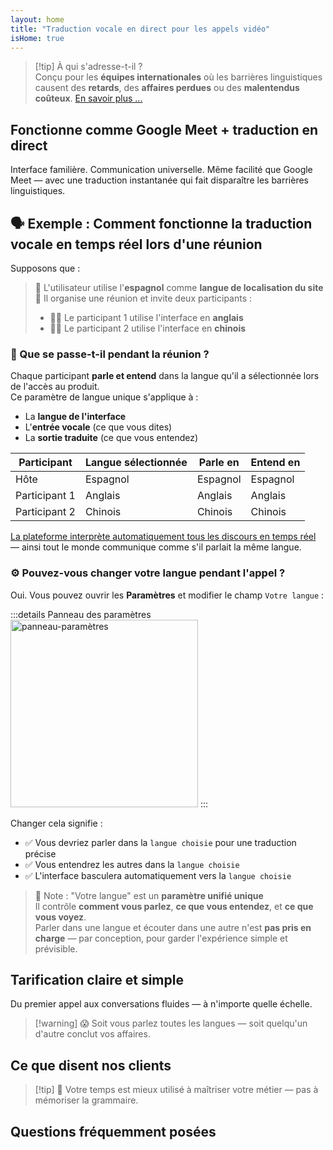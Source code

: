 ```yaml
---
layout: home
title: "Traduction vocale en direct pour les appels vidéo"
isHome: true
---
```


<!-- title: "Appels vidéo alimentés par l'interprétation simultanée" -->
<!-- text="Traduction vocale en direct dans les appels vidéo — **aucun** délai, **aucune** affaire perdue, **aucune** barrière linguistique." -->

<HeroSection
  title="Rencontrez-vous dans **n'importe quelle** langue"
  :typingSpeed="5"
  text="Traduction vocale en direct dans les **appels vidéo** — communication rapide, claire et sans frontières.">

  <NavButton buttonLabel="Comment ça marche" buttonClass="brand" to="/#HowItWorks" />
  <AuthButton text="Commencer" buttonClass="alt" eventName="im_get_started_attempt"/>
</HeroSection>

<span id="1"></span>
<FeatureBlock :card="{
  title: 'Traduction ≠ Compréhension. Voici la suite.',
  details: 'Peu importe la langue, votre voix est entendue — et comprise — comme si vous partagiez la même langue.',
    items: [
      '✧ Naturellement, en [temps réel](./product/overview/how-it-works), et sans sous-titres ni décalage.',
      '✧ L\'interprétation alimentée par l\'IA capture le ton, l\'intention et la terminologie spécifique au secteur.',
    ],
  link: './product/overview/what-is-intermind',
  src: {
    light: '/media-kit/animals-cartoon-3-2.png',
    dark: '/1d.png',
  },
  inversion: false
}" />

<span id="2"></span>
<FeatureBlock :card="{
    title: 'L\'esprit au cœur de vos réunions',
    details: 'InterMind transforme chaque appel multilingue en connaissances claires et consultables.',
    items: [
      '✧ **Posez n\'importe quelle question** — l\'IA trouve des réponses **dans toutes vos réunions**.',
      '✧ Extrait automatiquement les tâches, les responsables et les échéances.',
      '✧ Résume les points clés dans n\'importe quelle langue — instantanément.',
    ],
    link: './product/overview/how-it-works#🧩-deep-memory-deep-understanding',
    src: {
      light: '/2l.png',
      dark: '/2d.png',
    },
    inversion: true
  }" />

<span id="3"></span>
<FeatureBlock :card="{
    title: 'Conçu pour les réunions sérieuses — pas seulement pour parler',
    details: 'InterMind est une [plateforme de réunion vidéo de niveau professionnel](./product/overview/video-meeting-platform), pas un simple module complémentaire ou plugin léger.',
    items: [
      '✧ Résolution 1080p, suppression intelligente du bruit, planification, modération, partage d\'écran, enregistrement, sous-titrage, chat des participants et intégration du calendrier — tout intégré, **prêt à l\'emploi**.',
    ],
    link: './product/overview/video-meeting-platform',
    src: {
      light: '/3l.mp4',
      dark: '/3d.mp4',
    },
    inversion: false
  }" />

<span id="4"></span>
<FeatureBlock
  :card="{
    title: 'Confidentialité là où ça compte',
    details:
      'InterMind est conçu pour les conversations critiques en matière de confiance — où la confidentialité et le contrôle sont primordiaux.',
    items: [
      '✧ [Zones de confidentialité](./product/overview/privacy-architecture) — UE, États-Unis, Asie du Sud-Est',
      '✧ **Aucune formation de données**. Aucun accès tiers.'
    ],
    link: './product/overview/privacy-architecture',
    src: {
      light: '/4l.png',
      dark: '/4d.png',
    },
    inversion: true
  }"
/>

> [!tip] À qui s'adresse-t-il ?  
> Conçu pour les **équipes internationales** où les barrières linguistiques causent des **retards**, des **affaires perdues** ou des **malentendus coûteux**. [En savoir plus ...](./product/overview/markets)

<span id="HowItWorks"></span>

## Fonctionne comme Google Meet + traduction en direct

Interface familière. Communication universelle. Même facilité que Google Meet — avec une traduction instantanée qui fait disparaître les barrières linguistiques.

<FeatureCards :features="[
  {
    title: 'Inscrivez-vous gratuitement',
    details: 'Choisissez votre langue et [créez un compte](#Pricing)',
    icon: {
      light: '/signUp.png',
      dark: '/signUp.png',
    }
  },
  {
    title: 'Démarrez une réunion',
    details: 'Créez instantanément ou planifiez à l\'avance',
    icon: {
      light: '/start.png',
      dark: '/start.png',
    }
  },
  // {
  //   title: 'Invite your guests',
  //   details: 'Share the link - your guest simply clicks on it and joins in their language.',
  //   icon: {
  //     light: '/invite.png',
  //     dark: '/invite.png',
  //   }
  // },
  {
    title: 'Rejoignez la réunion',
    details: 'Cliquez sur le lien, entrez votre nom, rejoignez instantanément.',
    icon: {
      light: '/join.png',
      dark: '/join.png',
    }
  },
  {
    title: 'Parlez votre langue',
    details: 'Chacun parle et entend dans sa propre langue.',
    icon: {
      light: '/meeting.png',
      dark: '/meeting.png',
    }
  },
]" />

<span id="Example"></span>

## 🗣️ Exemple : Comment fonctionne la traduction vocale en temps réel lors d'une réunion

Supposons que :

> 🔹 L'utilisateur utilise l'**espagnol** comme **langue de localisation du site**  
> 🔹 Il organise une réunion et invite deux participants :
>
> - 🧑‍💼 Le participant 1 utilise l'interface en **anglais**
> - 👩‍💻 Le participant 2 utilise l'interface en **chinois**

### 🔄 Que se passe-t-il pendant la réunion ?

Chaque participant **parle et entend** dans la langue qu'il a sélectionnée lors de l'accès au produit.  
Ce paramètre de langue unique s'applique à :

- La **langue de l'interface**
- L'**entrée vocale** (ce que vous dites)
- La **sortie traduite** (ce que vous entendez)

| Participant   | Langue sélectionnée | Parle en  | Entend en |
| ------------- | ------------------- | --------- | --------- |
| Hôte          | Espagnol            | Espagnol  | Espagnol  |
| Participant 1 | Anglais             | Anglais   | Anglais   |
| Participant 2 | Chinois             | Chinois   | Chinois   |

[La plateforme interprète automatiquement tous les discours en temps réel](./product/overview/how-it-works) — ainsi tout le monde communique comme s'il parlait la même langue.

### ⚙️ Pouvez-vous changer votre langue pendant l'appel ?

Oui. Vous pouvez ouvrir les **Paramètres** et modifier le champ `Votre langue` :

:::details Panneau des paramètres
<img src="/settings.png" alt="panneau-paramètres" width="300px" />
:::

Changer cela signifie :

- ✅ Vous devriez parler dans la `langue choisie` pour une traduction précise
- ✅ Vous entendrez les autres dans la `langue choisie`
- ✅ L'interface basculera automatiquement vers la `langue choisie`

> 📌 Note : "Votre langue" est un **paramètre unifié unique**  
> Il contrôle **comment vous parlez**, **ce que vous entendez**, et **ce que vous voyez**.  
> Parler dans une langue et écouter dans une autre n'est **pas pris en charge** — par conception, pour garder l'expérience simple et prévisible.

<span id="Pricing"></span>

## Tarification claire et simple

Du premier appel aux conversations fluides — à n'importe quelle échelle.

<PricingPlans :plans="[
  {
    title: '**Basique** &nbsp 1 utilisateur',
    price: '**Gratuit**',
    details: 'aucune carte de crédit requise',
    items: [
      '**25** réunions',
      '**100** participants aux réunions vidéo [💬](#3)',
      '**30** GB de stockage partagé par utilisateur',
      'Recherche dans toutes vos réunions [💬](#2)',
      'Interprétation simultanée [💬](#1)',
    ],
  },
  {
    title: '**Pro**  &nbsp 1-99 utilisateurs',
    price: '**20 $** /mois/utilisateur, facturé annuellement',
    details: 'ou 25 $ facturé mensuellement',
    items: [
      '**Illimitées** réunions',
      '**150** participants aux réunions vidéo [💬](#3)',
      '**2** TB de stockage partagé par utilisateur',
      'Recherche dans toutes vos réunions [💬](#2)',
      'Interprétation simultanée [💬](#1)',
    ],
  },
  {
    title: '**Business** &nbsp 100+ utilisateurs',
    price: '**Tarification personnalisée**',
    details: 'Conçu pour la confidentialité',
    items: [
      '**Illimitées** réunions',
      '**500** participants aux réunions vidéo [💬](#3)',
      '**5** TB de stockage partagé par utilisateur',
      'Recherche dans toutes vos réunions [💬](#2)',
      'Interprétation simultanée [💬](#1)',
      '**Zones de confidentialité** [💬](#4)',
    ],
  }
]">
<AuthButton text="Essayer gratuitement" buttonClass="brand" eventName="im_try_it_attempt"/>
<AuthButton text="Acheter maintenant" buttonClass="alt" mode="checkout" eventName="im_buy_now_attempt"/>
<ContactFormModalNav buttonText="Parler à notre équipe" buttonClass="alt"/>
</PricingPlans>

> [!warning] 😱 Soit vous parlez toutes les langues — soit quelqu\'un d\'autre conclut vos affaires.

<span id="Testimonials"></span>

## Ce que disent nos clients

<AutoScrollTestimonials testimonialsUrl="/testimonials.json"/>

> [!tip] 🥇 Votre temps est mieux utilisé à maîtriser votre métier — pas à mémoriser la grammaire.

<span id="FAQ"></span>

## Questions fréquemment posées

<AccordionGroup :items="
[
  {
    q: 'Quelles langues InterMind prend-il en charge pour l\'interprétation ?',
    a: 'InterMind prend en charge **l\'interprétation en temps réel** dans les 19 langues suivantes :<br><br>- العربية (ar) – Arabe<br>- Čeština (cs) – Tchèque<br>- Deutsch (de) – Allemand<br>- English (en) – Anglais<br>- Español (es) – Espagnol<br>- Français (fr) – Français<br>- हिन्दी (hi) – Hindi<br>- Magyar (hu) – Hongrois<br>- Italiano (it) – Italien<br>- 日本語 (ja) – Japonais<br>- 한국어 (ko) – Coréen<br>- Nederlands (nl) – Néerlandais<br>- Polski (pl) – Polonais<br>- Português (pt) – Portugais<br>- Русский (ru) – Russe<br>- Türkçe (tr) – Turc<br>- 中文 (zh) – Chinois<br><br>Nous élargissons continuellement cette liste — de nouvelles langues sont ajoutées à chaque version majeure.'
  },
  {
    q: 'Qu\'est-ce qu\'un utilisateur sous licence et qu\'est-ce qu\'un participant ?',
    a: 'Un *utilisateur sous licence* possède une licence de réunion gratuite ou payante et peut programmer des réunions dans les limites de son plan. Les *participants* sont des invités — ils **n\'ont pas besoin de compte ou de licence** pour rejoindre et peuvent se connecter depuis n\'importe quel appareil **gratuitement**.'
  },
  {
    q: 'Combien de personnes peuvent utiliser une licence InterMind ?',
    a: 'Chaque *utilisateur sous licence* peut organiser **des réunions illimitées**. Si plusieurs membres de l\'équipe doivent organiser des réunions simultanément, chacun aura besoin de sa propre licence.'
  },
  {
    q: 'Quelle est la durée maximale d\'une réunion ?',
    a: 'Les réunions peuvent durer jusqu\'à **24 heures** sur tous les plans.'
  },
  {
    q: 'Y a-t-il une limite sur le nombre de réunions que je peux organiser ?',
    a: 'Le plan *Gratuit de base* inclut **25 réunions gratuites**. Les plans *Pro* et *Business* offrent des réunions illimitées avec plus de participants et de contrôle.'
  },
  {
    q: 'Comment InterMind assure-t-il la confidentialité et la sécurité des données ?',
    a: 'InterMind est **privé par conception**. Toutes les données sont traitées et stockées dans votre **Zone de confidentialité** sélectionnée — _UE_, _États-Unis_, ou _Asie_. Nous nous conformons au [**RGPD**](https://gdpr.eu), au [**CCPA**](https://oag.ca.gov/privacy/ccpa), et au PDPL des EAU, et **n\'utilisons jamais votre contenu** pour l\'entraînement ou l\'accès par des tiers. Le contrôle avancé de la [Zone de confidentialité](./product/overview/privacy-architecture) est disponible sur le plan **Business**.'
  },
  {
    q: 'Puis-je essayer InterMind avant d\'acheter un plan ?',
    a: 'Absolument. Le plan *Gratuit de base* vous donne un accès complet aux fonctionnalités principales avec **25 réunions gratuites** — incluant **l\'interprétation simultanée** et **la recherche de réunions**. Aucune carte de crédit requise. Mise à niveau à tout moment.'
  },
  {
    q: 'Que faire si j\'ai besoin d\'aide ou de support ?',
    a: 'Le support est disponible via notre [centre d\'aide](./resources/help). Les utilisateurs *Business* bénéficient d\'un **support prioritaire** avec un contact dédié.'
  },
  {
    q: 'Comment gérer mon abonnement (mise à niveau, rétrogradation ou annulation) ?',
    a: 'Vous pouvez changer votre plan à tout moment via vos **paramètres de compte**. Les changements prennent effet **immédiatement**. Pour les annulations, les *plans mensuels* s\'annulent à la fin du cycle de facturation. Les *plans annuels* peuvent être annulés pour un **remboursement au prorata**.'
  },
  {
    q: 'Puis-je utiliser InterMind pour des webinaires ou de grands événements ?',
    a: 'Oui. Les plans *Pro* et *Business* sont idéaux pour **les grandes réunions et webinaires** — avec un support jusqu\'à **500 participants** sur *Business*.'
  },
]
"/>

<HomeFooter :columns="[
  {
    title: 'PRODUIT',
    links: [
      { text: 'Aperçu', link: './product/overview/what-is-intermind' },
      { text: 'Commencer', link: './product/guide/getting-started' },
      { text: 'Témoignages', link: '#testimonials' },
      { text: 'Tarification', link: '#Pricing' },
    ]
  },
  {
    title: 'SUPPORT',
    links: [
      { text: 'Obtenir de l\'aide', link: './resources/help' },
      { text: 'FAQ', link: '#FAQ' },
      { text: 'État du service', link: 'https://status.mind.com/' },
      { text: 'Politique de confidentialité', link: './resources/company/Privacy-Policy' },
      { text: 'Guide juridique IA', link: './resources/company/Legal-Regulations-for-AI-Services' },
      // { text: 'Privacy Settings', link: '#' },
    ]
  },
  {
    title: 'RESSOURCES',
    links: [
      // { text: 'Blog', link: './blog' },
      { text: 'Ressources de marque', link: './resources/media-kit' },
      { text: 'Documentation API IA / LLM', link: 'https://mind.com/llms-full.txt' },
    ]
  },
  {
    title: 'ENTREPRISE',
    links: [
      { text: 'À propos', link: './resources/company/about' },
      { text: 'Équipe', link: './resources/company/team' },
      // { text: 'Careers', link: './resources/company/careers' },
      { text: 'Contacts', link: './resources/company/contacts' }
    ]
  },
]" />